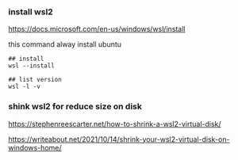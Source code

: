 ### install wsl2 
https://docs.microsoft.com/en-us/windows/wsl/install

this command alway install ubuntu 
```
## install
wsl --install

## list version
wsl -l -v
```

### shink wsl2 for reduce size on disk
https://stephenreescarter.net/how-to-shrink-a-wsl2-virtual-disk/

https://writeabout.net/2021/10/14/shrink-your-wsl2-virtual-disk-on-windows-home/